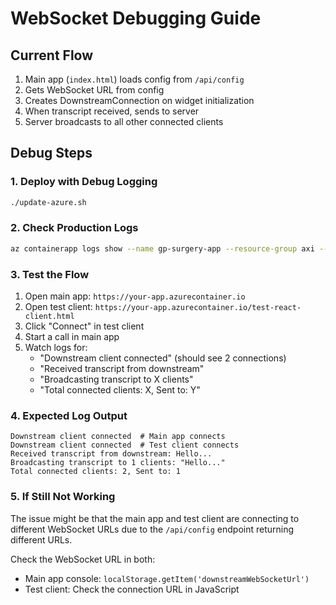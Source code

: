 # WebSocket Debugging Guide

## Current Flow
1. Main app (`index.html`) loads config from `/api/config`
2. Gets WebSocket URL from config
3. Creates DownstreamConnection on widget initialization
4. When transcript received, sends to server
5. Server broadcasts to all other connected clients

## Debug Steps

### 1. Deploy with Debug Logging
```bash
./update-azure.sh
```

### 2. Check Production Logs
```bash
az containerapp logs show --name gp-surgery-app --resource-group axi --follow
```

### 3. Test the Flow
1. Open main app: `https://your-app.azurecontainer.io`
2. Open test client: `https://your-app.azurecontainer.io/test-react-client.html`
3. Click "Connect" in test client
4. Start a call in main app
5. Watch logs for:
   - "Downstream client connected" (should see 2 connections)
   - "Received transcript from downstream"  
   - "Broadcasting transcript to X clients"
   - "Total connected clients: X, Sent to: Y"

### 4. Expected Log Output
```
Downstream client connected  # Main app connects
Downstream client connected  # Test client connects
Received transcript from downstream: Hello...
Broadcasting transcript to 1 clients: "Hello..."
Total connected clients: 2, Sent to: 1
```

### 5. If Still Not Working
The issue might be that the main app and test client are connecting to different WebSocket URLs due to the `/api/config` endpoint returning different URLs.

Check the WebSocket URL in both:
- Main app console: `localStorage.getItem('downstreamWebSocketUrl')`
- Test client: Check the connection URL in JavaScript
